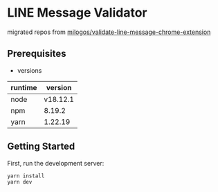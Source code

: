 # LINE Message Validator

migrated repos from [milogos/validate-line-message-chrome-extension](https://github.com/milogos/validate-line-message-chrome-extension)

## Prerequisites

- versions

| runtime | version  |
| ------- | -------- |
| node    | v18.12.1 |
| npm     | 8.19.2   |
| yarn    | 1.22.19  |

## Getting Started

First, run the development server:

```bash
yarn install
yarn dev
```
